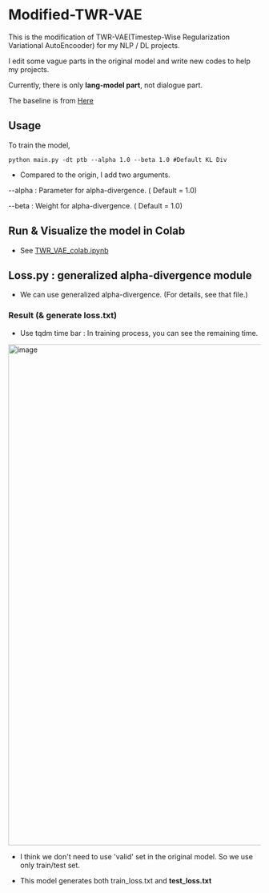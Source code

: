 # Modified-TWR-VAE

This is the modification of TWR-VAE(Timestep-Wise Regularization Variational AutoEncooder) for my NLP / DL projects.

I edit some vague parts in the original model and write new codes to help my projects.

Currently, there is only **lang-model part**, not dialogue part.

The baseline is from [Here](https://github.com/ruizheliUOA/TWR-VAE/)



## Usage

To train the model,

```
python main.py -dt ptb --alpha 1.0 --beta 1.0 #Default KL Div
```

- Compared to the origin, I add two arguments.

--alpha : Parameter for alpha-divergence. ( Default = 1.0)

--beta : Weight for alpha-divergence. ( Default = 1.0)



## Run & Visualize the model in Colab

- See [TWR_VAE_colab.ipynb](https://github.com/Mincheol2/modified-TWR_VAE/blob/main/TWR_VAE_colab.ipynb)



## Loss.py : generalized alpha-divergence module

- We can use generalized alpha-divergence. (For details, see that file.)


### Result (& generate loss.txt)

- Use tqdm time bar : In training process, you can see the remaining time.

<img width="1000" alt="image" src="https://user-images.githubusercontent.com/43122330/200512800-a28aa7b4-1293-4981-9333-206ea7e4d833.png">


- I think we don't need to use 'valid' set in the original model. So we use only train/test set.

- This model generates both train_loss.txt and **test_loss.txt**


